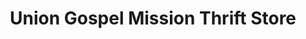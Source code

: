 ---
title: "Union Gospel Mission Thrift Store"
url: /vancouver/union-gospel-mission-thrift-store/
shop: Gebrauchtwaren
---
